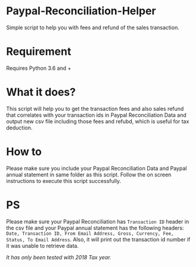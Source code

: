 # Paypal-Reconciliation-Helper
Simple script to help you with fees and refund of the sales transaction.

# Requirement
Requires Python 3.6 and +

# What it does?
This script will help you to get the transaction fees and also sales refund that correlates with your transaction ids in Paypal Reconciliation Data and output new csv file including those fees and refubd, which is useful for tax deduction.

# How to
Please make sure you include your Paypal Reconciliation Data and Paypal annual statement in same folder as this script.
Follow the on screen instructions to execute this script successfully.

# PS
Please make sure your Paypal Reconciliation has `Transaction ID` header in the csv file and your Paypal annual statement has the following headers: 
`Date, Transaction ID, From Email Address, Gross, Currency, Fee, Status, To Email Address`.
Also, it will print out the transaction id number if it was unable to retrieve data.

*It has only been tested with 2018 Tax year.*
